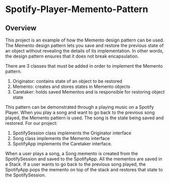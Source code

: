 # Spotify-Player-Memento-Pattern

## Overview
This project is an example of how the Memento design pattern can be used. The Memento design pattern lets you save and restore the previous state of an object without revealing the details of its implementation. In other words, the design pattern ensures that it does not break encapsulation. 

There are 3 classes that must be added in order to implement the Memento pattern.
1) Originator: contains state of an object to be restored
2) Memento: creates and stores states in Memento objects
3) Caretaker: holds saved Mementos and is responsible for restoring object state 

This pattern can be demonstrated through a playing music on a Spotify Player. When you play a song and want to go back to the previous song played, the Memento pattern is used. The song is the state being saved and restored. For our project: 
1) SpotifySession class implements the Originator interface
2) Song class implements the Memento interface 
3) SpotifyApp implements the Caretaker interface. 

When a user plays a song, a Song memento is created from the SpotifySession and saved to the SpotifyApp. All the mementos are saved in a Stack. If a user wants to go back to the previous song played, the SpotifyApp pops the memento on top of the stack and restores that state to the SpotifySession. 
